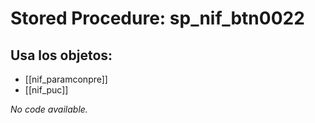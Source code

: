 # Stored Procedure: sp_nif_btn0022

## Usa los objetos:
- [[nif_paramconpre]]
- [[nif_puc]]

*No code available.*
